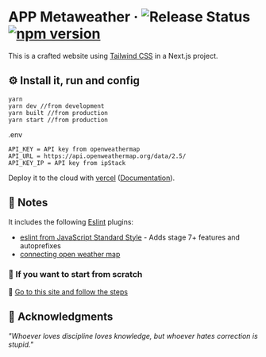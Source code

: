 # APP Metaweather &middot; ![Release Status](https://img.shields.io/badge/release-v1.1.0-blue) [![npm version](https://img.shields.io/npm/v/react.svg?style=flat)](https://www.npmjs.com/package/react)
This is a crafted website using [Tailwind CSS](https://tailwindcss.com) in a Next.js project.

## :gear: Install it, run and config

```
yarn
yarn dev //from development
yarn built //from production
yarn start //from production
```

.env 
```
API_KEY = API key from openweathermap
API_URL = https://api.openweathermap.org/data/2.5/
API_KEY_IP = API key from ipStack
```


Deploy it to the cloud with [vercel](https://vercel.com) ([Documentation](https://vercel.com/docs)).

## :notebook_with_decorative_cover: Notes

It includes the following [Eslint](https://eslint.org/) plugins:

- [eslint from JavaScript Standard Style](https://standardjs.com/) - Adds stage 7+ features and autoprefixes
- [connecting open weather map](https://api.openweathermap.org/) 

### :telescope: If you want to start from scratch

:link: [Go to this site and follow the steps](https://nextjs.org/learn/basics/create-nextjs-app?utm_source=next-site&utm_medium=homepage-cta&utm_campaign=next-website)

## :brain: Acknowledgments

*"Whoever loves discipline loves knowledge, but whoever hates correction is stupid."*
